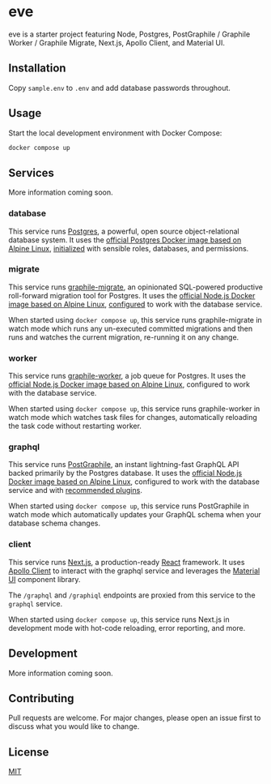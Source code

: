 # eve

eve is a starter project featuring Node, Postgres, PostGraphile / Graphile Worker / Graphile Migrate, Next.js, Apollo Client, and Material UI.

## Installation

Copy `sample.env` to `.env` and add database passwords throughout.

## Usage

Start the local development environment with Docker Compose:

```bash
docker compose up
```

## Services

More information coming soon.

### database

This service runs [Postgres](https://www.postgresql.org/), a powerful, open source object-relational database system. It uses the [official Postgres Docker image based on Alpine Linux](https://hub.docker.com/_/postgres), [initialized](database/initialize.sh) with sensible roles, databases, and permissions.

### migrate

This service runs [graphile-migrate](https://github.com/graphile/migrate), an opinionated SQL-powered productive roll-forward migration tool for Postgres. It uses the [official Node.js Docker image based on Alpine Linux](https://hub.docker.com/_/node), [configured](migrate/.gmrc) to work with the database service.

When started using `docker compose up`, this service runs graphile-migrate in watch mode which runs any un-executed committed migrations and then runs and watches the current migration, re-running it on any change.

### worker

This service runs [graphile-worker](https://github.com/graphile/worker), a job queue for Postgres. It uses the [official Node.js Docker image based on Alpine Linux](https://hub.docker.com/_/node), configured to work with the database service.

When started using `docker compose up`, this service runs graphile-worker in watch mode which watches task files for changes, automatically reloading the task code without restarting worker.

### graphql

This service runs [PostGraphile](https://github.com/graphile/postgraphile), an instant lightning-fast GraphQL API backed primarily by the Postgres database. It uses the [official Node.js Docker image based on Alpine Linux](https://hub.docker.com/_/node), configured to work with the database service and with [recommended plugins](graphql/Dockerfile).

When started using `docker compose up`, this service runs PostGraphile in watch mode which automatically updates your GraphQL schema when your database schema changes.

### client

This service runs [Next.js](https://github.com/vercel/next.js), a production-ready [React](https://github.com/facebook/react) framework. It uses [Apollo Client](https://github.com/apollographql/apollo-client) to interact with the graphql service and leverages the [Material UI](https://github.com/mui-org/material-ui) component library.

The `/graphql` and `/graphiql` endpoints are proxied from this service to the `graphql` service.

When started using `docker compose up`, this service runs Next.js in development mode with hot-code reloading, error reporting, and more.

## Development

More information coming soon.

## Contributing

Pull requests are welcome. For major changes, please open an issue first to discuss what you would like to change.

## License

[MIT](LICENSE.txt)
